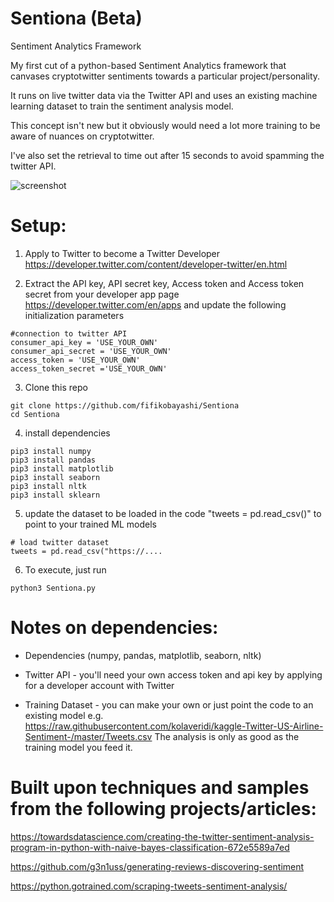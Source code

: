 # Sentiona (Beta)
Sentiment Analytics Framework

My first cut of a python-based Sentiment Analytics framework that canvases cryptotwitter sentiments towards a particular project/personality.

It runs on live twitter data via the Twitter API and uses an existing machine learning dataset to train the sentiment analysis model. 

This concept isn't new but it obviously would need a lot more training to be aware of nuances on cryptotwitter.

I've also set the retrieval to time out after 15 seconds to avoid spamming the twitter API.

![screenshot](https://raw.githubusercontent.com/fifikobayashi/Sentiona/master/%24HEX.png)

# Setup:

1. Apply to Twitter to become a Twitter Developer
https://developer.twitter.com/content/developer-twitter/en.html

2. Extract the API key, API secret key, Access token and Access token secret from your developer app page
https://developer.twitter.com/en/apps and update the following initialization parameters 
```
#connection to twitter API
consumer_api_key = 'USE_YOUR_OWN'
consumer_api_secret = 'USE_YOUR_OWN' 
access_token = 'USE_YOUR_OWN'
access_token_secret ='USE_YOUR_OWN'
```

3. Clone this repo
```
git clone https://github.com/fifikobayashi/Sentiona
cd Sentiona
```

4. install dependencies
```
pip3 install numpy
pip3 install pandas
pip3 install matplotlib
pip3 install seaborn
pip3 install nltk
pip3 install sklearn
```

5. update the dataset to be loaded in the code "tweets = pd.read_csv()" to point to your trained ML models
```
# load twitter dataset
tweets = pd.read_csv("https://....
```

6. To execute, just run 
```
python3 Sentiona.py
```

# Notes on dependencies:

- Dependencies (numpy, pandas, matplotlib, seaborn, nltk)

- Twitter API - you'll need your own access token and api key by applying for a developer account with Twitter

- Training Dataset - you can make your own or just point the code to an existing model e.g. https://raw.githubusercontent.com/kolaveridi/kaggle-Twitter-US-Airline-Sentiment-/master/Tweets.csv
The analysis is only as good as the training model you feed it.


# Built upon techniques and samples from the following projects/articles:

https://towardsdatascience.com/creating-the-twitter-sentiment-analysis-program-in-python-with-naive-bayes-classification-672e5589a7ed

https://github.com/g3n1uss/generating-reviews-discovering-sentiment

https://python.gotrained.com/scraping-tweets-sentiment-analysis/  

